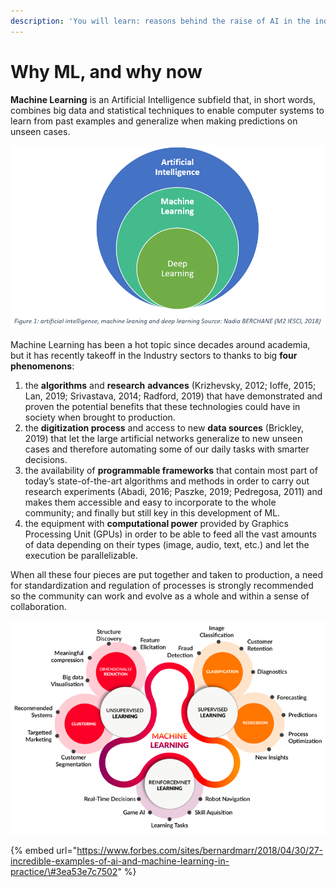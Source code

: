 ```yaml
---
description: 'You will learn: reasons behind the raise of AI in the industry.'
---
```


# Why ML, and why now

**Machine Learning** is an Artificial Intelligence subfield that, in short words, combines big data and statistical techniques to enable computer systems to learn from past examples and generalize when making predictions on unseen cases.

![AI-ML-DL graphic](../.gitbook/assets/2018-04-13_1322.png)

Machine Learning has been a hot topic since decades around academia, but it has recently takeoff in the Industry sectors to thanks to big **four phenomenons**:

1. the **algorithms** and **research** **advances** \(Krizhevsky, 2012; Ioffe, 2015; Lan, 2019; Srivastava, 2014; Radford, 2019\) that have demonstrated and proven the potential benefits that these technologies could have in society when brought to production.
2. the **digitization process** and access to new **data sources** \(Brickley, 2019\) that let the large artificial networks generalize to new unseen cases and therefore automating some of our daily tasks with smarter decisions.
3. the availability of **programmable frameworks** that contain most part of today’s state-of-the-art algorithms and methods in order to carry out research experiments \(Abadi, 2016; Paszke, 2019; Pedregosa, 2011\) and makes them accessible and easy to incorporate to the whole community; and finally but still key in this development of ML.
4. the equipment with **computational power** provided by Graphics Processing Unit \(GPUs\) in order to be able to feed all the vast amounts of data depending on their types \(image, audio, text, etc.\) and let the execution be parallelizable.

When all these four pieces are put together and taken to production, a need for standardization and regulation of processes is strongly recommended so the community can work and evolve as a whole and within a sense of collaboration.

![Machine learning types and their applications](../.gitbook/assets/3.png)

{% embed url="https://www.forbes.com/sites/bernardmarr/2018/04/30/27-incredible-examples-of-ai-and-machine-learning-in-practice/\#3ea53e7c7502" %}

